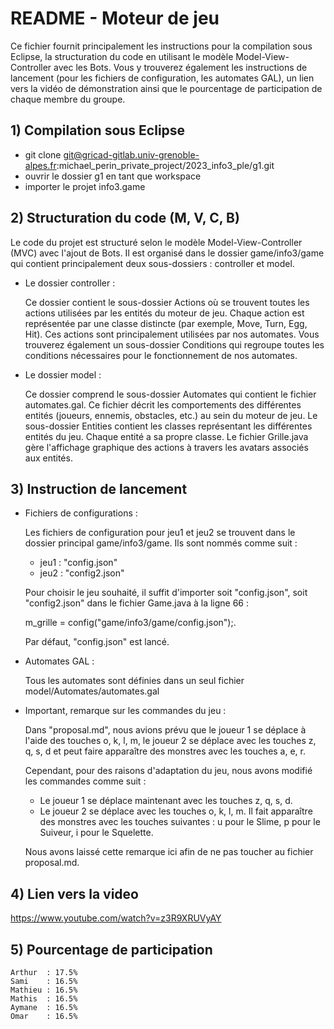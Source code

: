 # README - Moteur de jeu 
Ce fichier fournit principalement les instructions pour la compilation sous Eclipse, la structuration du code en utilisant le modèle Model-View-Controller avec les Bots. Vous y trouverez également les instructions de lancement (pour les fichiers de configuration, les automates GAL), un lien vers la vidéo de démonstration ainsi que le pourcentage de participation de chaque membre du groupe.

## 1) Compilation sous Eclipse
- git clone git@gricad-gitlab.univ-grenoble-alpes.fr:michael_perin_private_project/2023_info3_ple/g1.git
- ouvrir le dossier g1 en tant que workspace
- importer le projet info3.game

## 2) Structuration du code (M, V, C, B)
Le code du projet est structuré selon le modèle Model-View-Controller (MVC) avec l'ajout de Bots. Il est organisé dans le dossier game/info3/game qui contient principalement deux sous-dossiers : controller et model.

* Le dossier controller :

    Ce dossier contient le sous-dossier Actions où se trouvent toutes les actions utilisées par les entités du moteur de jeu. Chaque action est représentée par une classe distincte (par exemple, Move, Turn, Egg, Hit). Ces actions sont principalement utilisées par nos automates.
    Vous trouverez également un sous-dossier Conditions qui regroupe toutes les conditions nécessaires pour le fonctionnement de nos automates.

* Le dossier model :
    
    Ce dossier comprend le sous-dossier Automates qui contient le fichier automates.gal. Ce fichier décrit les comportements des différentes entités (joueurs, ennemis, obstacles, etc.) au sein du moteur de jeu. Le sous-dossier Entities contient les classes représentant les différentes entités du jeu. Chaque entité a sa propre classe. Le fichier Grille.java gère l'affichage graphique des actions à travers les avatars associés aux entités.

## 3) Instruction de lancement
* Fichiers de configurations :

    Les fichiers de configuration pour jeu1 et  jeu2 se trouvent dans le dossier principal game/info3/game. Ils sont nommés comme suit :
    - jeu1 : "config.json"
    - jeu2 : "config2.json"

    Pour choisir le jeu souhaité, il suffit d'importer soit "config.json", soit "config2.json" dans le fichier Game.java à la ligne 66 :
     
    m_grille = config("game/info3/game/config.json");.

    Par défaut, "config.json" est lancé.
   
* Automates GAL : 
    
    Tous les automates sont définies dans un seul fichier model/Automates/automates.gal 

* Important, remarque sur les commandes du jeu :

    Dans "proposal.md", nous avions prévu que le joueur 1 se déplace à l'aide des touches o, k, l, m, le joueur 2 se déplace avec les touches z, q, s, d et peut faire apparaître des monstres avec les touches a, e, r.

    Cependant, pour des raisons d'adaptation du jeu, nous avons modifié les commandes comme suit :
    - Le joueur 1 se déplace maintenant avec les touches z, q, s, d.
    - Le joueur 2 se déplace avec les touches o, k, l, m. Il fait apparaître des monstres avec les touches suivantes : u pour le Slime, p pour le Suiveur, i pour le Squelette.

    Nous avons laissé cette remarque ici afin de ne pas toucher au fichier proposal.md.

## 4) Lien vers la video 
https://www.youtube.com/watch?v=z3R9XRUVyAY

## 5) Pourcentage de participation 
``` 
Arthur  : 17.5% 
Sami    : 16.5% 
Mathieu : 16.5% 
Mathis  : 16.5% 
Aymane  : 16.5% 
Omar    : 16.5%
```



